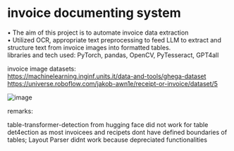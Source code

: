 # invoice documenting system

•	The aim of this project is to automate invoice data extraction <br/>
•	Utilized OCR, appropriate text preprocessing to feed LLM to extract and structure text from invoice images into formatted tables. <br/>
libraries and tech used: PyTorch, pandas, OpenCV, PyTesseract,  GPT4all

invoice image datasets:<br/>
https://machinelearning.inginf.units.it/data-and-tools/ghega-dataset<br/>
https://universe.roboflow.com/jakob-awn1e/receipt-or-invoice/dataset/5

![image](https://github.com/user-attachments/assets/0b1067a9-e9a9-4833-9646-b768da0e46f4)

remarks:

table-transformer-detection from hugging face did not work for table det4ection as most invoicees and recipets dont have defined boundaries of tables;
Layout Parser didnt work because depreciated functionalities
